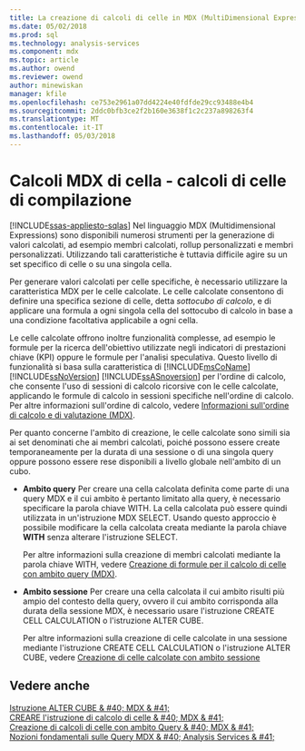 ```yaml
---
title: La creazione di calcoli di celle in MDX (MultiDimensional Expression) | Documenti Microsoft
ms.date: 05/02/2018
ms.prod: sql
ms.technology: analysis-services
ms.component: mdx
ms.topic: article
ms.author: owend
ms.reviewer: owend
author: minewiskan
manager: kfile
ms.openlocfilehash: ce753e2961a07dd4224e40fdfde29cc93488e4b4
ms.sourcegitcommit: 2ddc0bfb3ce2f2b160e3638f1c2c237a898263f4
ms.translationtype: MT
ms.contentlocale: it-IT
ms.lasthandoff: 05/03/2018
---
```

# <a name="mdx-cell-calculations---build-cell-calculations"></a>Calcoli MDX di cella - calcoli di celle di compilazione
[!INCLUDE[ssas-appliesto-sqlas](../../../includes/ssas-appliesto-sqlas.md)]
  Nel linguaggio MDX (Multidimensional Expressions) sono disponibili numerosi strumenti per la generazione di valori calcolati, ad esempio membri calcolati, rollup personalizzati e membri personalizzati. Utilizzando tali caratteristiche è tuttavia difficile agire su un set specifico di celle o su una singola cella.  
  
 Per generare valori calcolati per celle specifiche, è necessario utilizzare la caratteristica MDX per le celle calcolate. Le celle calcolate consentono di definire una specifica sezione di celle, detta *sottocubo di calcolo*, e di applicare una formula a ogni singola cella del sottocubo di calcolo in base a una condizione facoltativa applicabile a ogni cella.  
  
 Le celle calcolate offrono inoltre funzionalità complesse, ad esempio le formule per la ricerca dell'obiettivo utilizzate negli indicatori di prestazioni chiave (KPI) oppure le formule per l'analisi speculativa. Questo livello di funzionalità si basa sulla caratteristica di [!INCLUDE[msCoName](../../../includes/msconame-md.md)] [!INCLUDE[ssNoVersion](../../../includes/ssnoversion-md.md)] [!INCLUDE[ssASnoversion](../../../includes/ssasnoversion-md.md)] per l'ordine di calcolo, che consente l'uso di sessioni di calcolo ricorsive con le celle calcolate, applicando le formule di calcolo in sessioni specifiche nell'ordine di calcolo. Per altre informazioni sull'ordine di calcolo, vedere [Informazioni sull'ordine di calcolo e di valutazione &#40;MDX&#41;](../../../analysis-services/multidimensional-models/mdx/mdx-data-manipulation-understanding-pass-order-and-solve-order.md).  
  
 Per quanto concerne l'ambito di creazione, le celle calcolate sono simili sia ai set denominati che ai membri calcolati, poiché possono essere create temporaneamente per la durata di una sessione o di una singola query oppure possono essere rese disponibili a livello globale nell'ambito di un cubo.  
  
-   **Ambito query** Per creare una cella calcolata definita come parte di una query MDX e il cui ambito è pertanto limitato alla query, è necessario specificare la parola chiave WITH. La cella calcolata può essere quindi utilizzata in un'istruzione MDX SELECT. Usando questo approccio è possibile modificare la cella calcolata creata mediante la parola chiave **WITH** senza alterare l'istruzione SELECT.  
  
     Per altre informazioni sulla creazione di membri calcolati mediante la parola chiave WITH, vedere [Creazione di formule per il calcolo di celle con ambito query &#40;MDX&#41;](../../../analysis-services/multidimensional-models/mdx/mdx-cell-calculations-query-scoped-cell-calculations.md).  
  
-   **Ambito sessione** Per creare una cella calcolata il cui ambito risulti più ampio del contesto della query, ovvero il cui ambito corrisponda alla durata della sessione MDX, è necessario usare l'istruzione CREATE CELL CALCULATION o l'istruzione ALTER CUBE.  
  
     Per altre informazioni sulla creazione di celle calcolate in una sessione mediante l'istruzione CREATE CELL CALCULATION o l'istruzione ALTER CUBE, vedere [Creazione di celle calcolate con ambito sessione](../../../analysis-services/multidimensional-models/mdx/mdx-cell-calculations-session-scoped-calculated-cells.md)  
  
## <a name="see-also"></a>Vedere anche  
 [Istruzione ALTER CUBE & #40; MDX & #41;](../../../mdx/mdx-data-definition-alter-cube.md)   
 [CREARE l'istruzione di calcolo di celle & #40; MDX & #41;](../../../mdx/mdx-data-definition-create-cell-calculation.md)   
 [Creazione di calcoli di celle con ambito Query & #40; MDX & #41;](../../../analysis-services/multidimensional-models/mdx/mdx-cell-calculations-query-scoped-cell-calculations.md)   
 [Nozioni fondamentali sulle Query MDX & #40; Analysis Services & #41;](../../../analysis-services/multidimensional-models/mdx/mdx-query-fundamentals-analysis-services.md)  
  
  
